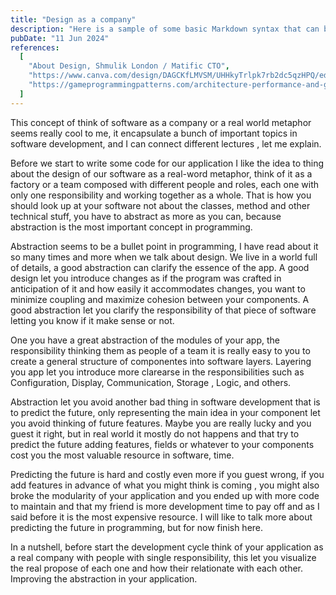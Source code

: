 ```yaml
---
title: "Design as a company"
description: "Here is a sample of some basic Markdown syntax that can be used when writing Markdown content in Astro."
pubDate: "11 Jun 2024"
references:
  [
    "About Design, Shmulik London / Matific CTO",
    "https://www.canva.com/design/DAGCKfLMVSM/UHHkyTrlpk7rb2dc5qzHPQ/edit",
    "https://gameprogrammingpatterns.com/architecture-performance-and-games.html",
  ]
---
```


This concept of think of software as a company or a real world metaphor seems really cool to me, it encapsulate a bunch of important topics in software development, and I can connect different lectures , let me explain.

Before we start to write some code for our application I like the idea to thing about the design of our software as a real-word metaphor, think of it as a factory or a team composed with different people and roles, each one with only one responsibility and working together as a whole. That is how you should look up at your software not about the classes, method and other technical stuff, you have to abstract as more as you can, because abstraction is the most important concept in programming.

Abstraction seems to be a bullet point in programming, I have read about it so many times and more when we talk about design. We live in a world full of details, a good abstraction can clarify the essence of the app. A good design let you introduce changes as if the program was crafted in anticipation of it and how easily it accommodates changes, you want to minimize coupling and maximize cohesion between your components. A good abstraction let you clarify the responsibility of that piece of software letting you know if it make sense or not.

One you have a great abstraction of the modules of your app, the responsibility thinking them as people of a team it is really easy to you to create a general structure of componentes into software layers. Layering you app let you introduce more clarearse in the responsibilities such as Configuration, Display, Communication, Storage , Logic, and others.

Abstraction let you avoid another bad thing in software development that is to predict the future, only representing the main idea in your component let you avoid thinking of future features. Maybe you are really lucky and you guest it right, but in real world it mostly do not happens and that try to predict the future adding features, fields or whatever to your components cost you the most valuable resource in software, time.

Predicting the future is hard and costly even more if you guest wrong, if you add features in advance of what you might think is coming , you might also broke the modularity of your application and you ended up with more code to maintain and that my friend is more development time to pay off and as I said before it is the most expensive resource.
I will like to talk more about predicting the future in programming, but for now finish here.

In a nutshell, before start the development cycle think of your application as a real company with people with single responsibility, this let you visualize the real propose of each one and how their relationate with each other. Improving the abstraction in your application.
